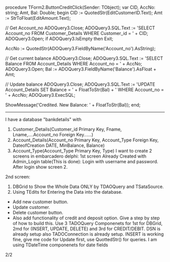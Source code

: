 procedure TForm2.ButtonCreditClick(Sender: TObject);
var
  CID, AccNo: string;
  Amt, Bal: Double;
begin
  CID := QuotedStr(EditCustomerID.Text);
  Amt := StrToFloat(EditAmount.Text);

  // Get Account_no
  ADOQuery3.Close;
  ADOQuery3.SQL.Text := 'SELECT Account_no FROM Customer_Details WHERE Customer_id = ' + CID;
  ADOQuery3.Open;
  if ADOQuery3.IsEmpty then Exit;

  AccNo := QuotedStr(ADOQuery3.FieldByName('Account_no').AsString);

  // Get current balance
  ADOQuery3.Close;
  ADOQuery3.SQL.Text := 'SELECT Balance FROM Account_Details WHERE Account_no = ' + AccNo;
  ADOQuery3.Open;
  Bal := ADOQuery3.FieldByName('Balance').AsFloat + Amt;

  // Update balance
  ADOQuery3.Close;
  ADOQuery3.SQL.Text := 'UPDATE Account_Details SET Balance = ' + FloatToStr(Bal) +
                        ' WHERE Account_no = ' + AccNo;
  ADOQuery3.ExecSQL;

  ShowMessage('Credited. New Balance: ' + FloatToStr(Bal));
end;


----------------------------------------------


I have a database "bankdetails" with 
1. Customer_Details(Customer_id Primary Key, Fname, Lname,....Account_no Foreign Key......)
2. Account_Details(Account_no Primary Key, Account_Type Foreign Key, DateofCreation DATE, MinBalance, Balance)
3. Account_Type(Account_Type Primary Key, Type)
I want to create 2 screens in embarcadero delphi:
1st screen Already Created with Admin_Login table(This is done):
Login with username and password.
After login show screen 2.

2nd screen:
1. DBGrid to Show the Whole Data ONLY by TDAOQuery and TSataSource.
2. Using TEdits for Entering the Data into the database.
- Add new customer button.
- Update customer.
- Delete customer button.
- Also add functionality of credit and deposit option.
Give a step by step of how to build this. Use 3 TADOQuery Componenets for 1st for DBGrid, 2md for (INSERT, UPDATE, DELETE) and 3rd for CREDIT/DEBIT.
DSN is already setup also TADOConnection is already setup. INSERT is working fine, give me code for Update first, use QuottedStr() for queries. I am using TDateTime componenets for date fields



2/2

